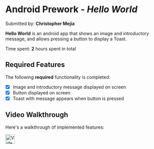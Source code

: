 # Android Prework - *Hello World*

Submitted by: **Christopher Mejia**

**Hello World** is an android app that shows an image and introductory message, and allows pressing a button to display a Toast.

Time spent: **2** hours spent in total

## Required Features

The following **required** functionality is completed:

* [X] Image and introductory message displayed on screen
* [X] Button displayed on screen
* [X] Toast with message appears when button is pressed

## Video Walkthrough

Here's a walkthrough of implemented features:

<img src='https://media.giphy.com/media/v1.Y2lkPTc5MGI3NjExNXdqN3dnOHNkODV6NTZ2MDFoaWhjZThoZ3k3ZWE2ejRnenkwZ20zeCZlcD12MV9pbnRlcm5hbF9naWZfYnlfaWQmY3Q9Zw/8O7eV8kcgNNcnCEGY0/giphy.gif' title='Video Walkthrough' width='30' alt='Video Walkthrough' />

